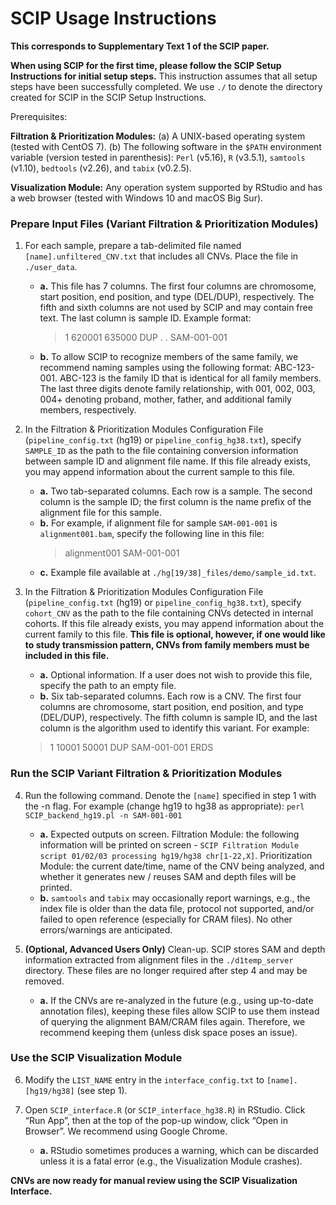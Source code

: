 # SCIP Usage Instructions
**This corresponds to Supplementary Text 1 of the SCIP paper.**

**When using SCIP for the first time, please follow the SCIP Setup Instructions for initial setup steps.** This instruction assumes that all setup steps have been successfully completed. We use `./` to denote the directory created for SCIP in the SCIP Setup Instructions.

Prerequisites:

**Filtration & Prioritization Modules:** (a) A UNIX-based operating system (tested with CentOS 7). (b) The following software in the `$PATH` environment variable (version tested in parenthesis): `Perl` (v5.16), `R` (v3.5.1), `samtools` (v1.10), `bedtools` (v2.26), and `tabix` (v0.2.5).

**Visualization Module:** Any operation system supported by RStudio and has a web browser (tested with Windows 10 and macOS Big Sur).


### Prepare Input Files (Variant Filtration & Prioritization Modules)
1. For each sample, prepare a tab-delimited file named `[name].unfiltered_CNV.txt` that includes all CNVs. Place the file in `./user_data`.
    - **a.** This file has 7 columns. The first four columns are chromosome, start position, end position, and type (DEL/DUP), respectively. The fifth and sixth columns are not used by SCIP and may contain free text. The last column is sample ID. Example format:<br>
      >1 620001 635000 DUP . . SAM-001-001

    - **b.** To allow SCIP to recognize members of the same family, we recommend naming samples using the following format: ABC-123-001. ABC-123 is the family ID that is identical for all family members. The last three digits denote family relationship, with 001, 002, 003, 004+ denoting proband, mother, father, and additional family members, respectively.

2. In the Filtration & Prioritization Modules Configuration File (`pipeline_config.txt` (hg19) or `pipeline_config_hg38.txt`), specify `SAMPLE_ID` as the path to the file containing conversion information between sample ID and alignment file name. If this file already exists, you may append information about the current sample to this file. 
    - **a.** Two tab-separated columns. Each row is a sample. The second column is the sample ID; the first column is the name prefix of the alignment file for this sample.
    - **b.** For example, if alignment file for sample `SAM-001-001` is `alignment001.bam`, specify the following line in this file:<br>
      >alignment001 SAM-001-001
    - **c.** Example file available at `./hg[19/38]_files/demo/sample_id.txt`.

3. In the Filtration & Prioritization Modules Configuration File (`pipeline_config.txt` (hg19) or `pipeline_config_hg38.txt`), specify `cohort_CNV` as the path to the file containing CNVs detected in internal cohorts. If this file already exists, you may append information about the current family to this file. **This file is optional, however, if one would like to study transmission pattern, CNVs from family members must be included in this file.** 
    - **a.** Optional information. If a user does not wish to provide this file, specify the path to an empty file. 
    - **b.** Six tab-separated columns. Each row is a CNV. The first four columns are chromosome, start position, end position, and type (DEL/DUP), respectively. The fifth column is sample ID, and the last column is the algorithm used to identify this variant. For example:<br>
    >1 10001 50001 DUP SAM-001-001 ERDS

### Run the SCIP Variant Filtration & Prioritization Modules
4. Run the following command. Denote the `[name]` specified in step 1 with the -n flag. For example (change hg19 to hg38 as appropriate): `perl SCIP_backend_hg19.pl -n SAM-001-001`
    - **a.** Expected outputs on screen. Filtration Module: the following information will be printed on screen - `SCIP Filtration Module script 01/02/03 processing hg19/hg38 chr[1-22,X]`. Prioritization Module: the current date/time, name of the CNV being analyzed, and whether it generates new / reuses SAM and depth files will be printed. 
    - **b.** `samtools` and `tabix` may occasionally report warnings, e.g., the index file is older than the data file, protocol not supported, and/or failed to open reference (especially for CRAM files). No other errors/warnings are anticipated. 

5. **(Optional, Advanced Users Only)** Clean-up. SCIP stores SAM and depth information extracted from alignment files in the `./d1temp_server` directory. These files are no longer required after step 4 and may be removed. 
    - **a.** If the CNVs are re-analyzed in the future (e.g., using up-to-date annotation files), keeping these files allow SCIP to use them instead of querying the alignment BAM/CRAM files again. Therefore, we recommend keeping them (unless disk space poses an issue).

### Use the SCIP Visualization Module
6. Modify the `LIST_NAME` entry in the `interface_config.txt` to `[name].[hg19/hg38]` (see step 1).
7. Open `SCIP_interface.R` (or `SCIP_interface_hg38.R`) in RStudio. Click “Run App”, then at the top of the pop-up window, click “Open in Browser”. We recommend using Google Chrome.

    - **a.** RStudio sometimes produces a warning, which can be discarded unless it is a fatal error (e.g., the Visualization Module crashes).

**CNVs are now ready for manual review using the SCIP Visualization Interface.**
